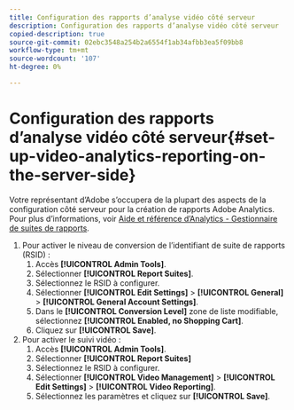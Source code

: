 ```yaml
---
title: Configuration des rapports d’analyse vidéo côté serveur
description: Configuration des rapports d’analyse vidéo côté serveur
copied-description: true
source-git-commit: 02ebc3548a254b2a6554f1ab34afbb3ea5f09bb8
workflow-type: tm+mt
source-wordcount: '107'
ht-degree: 0%

---
```


# Configuration des rapports d’analyse vidéo côté serveur{#set-up-video-analytics-reporting-on-the-server-side}

Votre représentant d’Adobe s’occupera de la plupart des aspects de la configuration côté serveur pour la création de rapports Adobe Analytics. Pour plus d’informations, voir [Aide et référence d’Analytics - Gestionnaire de suites de rapports](https://microsite.omniture.com/t2/help/en_US/reference/#Report_Suite_Manager).
1. Pour activer le niveau de conversion de l’identifiant de suite de rapports (RSID) :
   1. Accès **[!UICONTROL Admin Tools]**.
   1. Sélectionner **[!UICONTROL Report Suites]**.
   1. Sélectionnez le RSID à configurer.
   1. Sélectionner **[!UICONTROL Edit Settings]** > **[!UICONTROL General]** > **[!UICONTROL General Account Settings]**.
   1. Dans le **[!UICONTROL Conversion Level]** zone de liste modifiable, sélectionnez **[!UICONTROL Enabled, no Shopping Cart]**.
   1. Cliquez sur **[!UICONTROL Save]**.
1. Pour activer le suivi vidéo :
   1. Accès **[!UICONTROL Admin Tools]**.
   1. Sélectionner **[!UICONTROL Report Suites]**
   1. Sélectionnez le RSID à configurer.
   1. Sélectionner **[!UICONTROL Video Management]** > **[!UICONTROL Edit Settings]** > **[!UICONTROL Video Reporting]**.
   1. Sélectionnez les paramètres et cliquez sur **[!UICONTROL Save]**.
